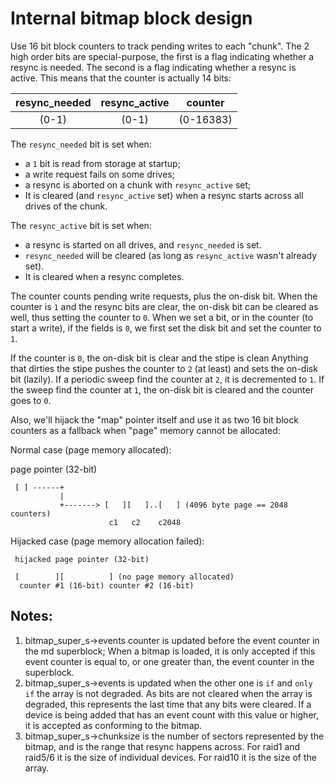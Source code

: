 # Internal bitmap block design

Use 16 bit block counters to track pending writes to each "chunk".
The 2 high order bits are special-purpose, the first is a flag indicating
whether a resync is needed.  The second is a flag indicating whether a
resync is active. This means that the counter is actually 14 bits:

| resync_needed | resync_active |   counter |
|     :----:    |     :----:    |   :----:  |
|     (0-1)     |      (0-1)    | (0-16383) |

The `resync_needed` bit is set when:
- a `1` bit is read from storage at startup;
- a write request fails on some drives;
- a resync is aborted on a chunk with `resync_active` set;
- It is cleared (and `resync_active` set) when a resync starts across all drives of the chunk.

The `resync_active` bit is set when:
- a resync is started on all drives, and `resync_needed` is set.
- `resync_needed` will be cleared (as long as `resync_active` wasn't already set).
- It is cleared when a resync completes.

The counter counts pending write requests, plus the on-disk bit.
When the counter is `1` and the resync bits are clear, the on-disk
bit can be cleared as well, thus setting the counter to `0`.
When we set a bit, or in the counter (to start a write), if the fields is
`0`, we first set the disk bit and set the counter to `1`.

If the counter is `0`, the on-disk bit is clear and the stipe is clean
Anything that dirties the stipe pushes the counter to `2` (at least)
and sets the on-disk bit (lazily).
If a periodic sweep find the counter at `2`, it is decremented to `1`.
If the sweep find the counter at `1`, the on-disk bit is cleared and the
counter goes to `0`.

Also, we'll hijack the "map" pointer itself and use it as two 16 bit block
counters as a fallback when "page" memory cannot be allocated:

Normal case (page memory allocated):

page pointer (32-bit)

     [ ] ------+
               |
               +-------> [   ][   ]..[   ] (4096 byte page == 2048 counters)
                          c1   c2    c2048

 Hijacked case (page memory allocation failed):

     hijacked page pointer (32-bit)

     [		  ][		  ] (no page memory allocated)
      counter #1 (16-bit) counter #2 (16-bit)


## Notes:
1. bitmap_super_s->events counter is updated before the event counter in the md superblock;
   When a bitmap is loaded, it is only accepted if this event counter is equal
   to, or one greater than, the event counter in the superblock.
2. bitmap_super_s->events is updated when the other one is `if` and `only if` the
   array is not degraded.  As bits are not cleared when the array is degraded,
   this represents the last time that any bits were cleared. If a device is being
   added that has an event count with this value or higher, it is accepted
   as conforming to the bitmap.
3. bitmap_super_s->chunksize is the number of sectors represented by the bitmap,
   and is the range that  resync happens across.  For raid1 and raid5/6 it is the
   size of individual devices.  For raid10 it is the size of the array.
